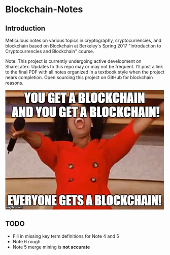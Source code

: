 # Blockchain-Notes
## Introduction
Meticulous notes on various topics in cryptography, cryptocurrencies, and blockchain based on Blockchain at Berkeley's Spring 2017 "Introduction to Cryptocurrencies and Blockchain" course.    

Note: This project is currently undergoing active development on ShareLatex. Updates to this repo may or may not be frequent. I'll post a link to the final PDF with all notes organized in a textbook style when the project nears completion. Open sourcing this project on GitHub for blockchain reasons. 

![for the love of blockchain](/assets/misc/everyone_blockchain.jpg)

## TODO
* Fill in missing key term definitions for Note 4 and 5
* Note 6 rough
* Note 5 merge mining is **not accurate**
